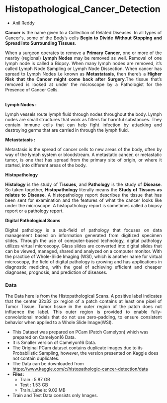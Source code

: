 # Histopathological_Cancer_Detection
 
 - Anil Reddy
 
<p style='text-align: justify;'><b>Cancer</b> is the name given to a Collection of Related Diseases. In all types of Cancer's, some of the Body’s cells <b>Begin to Divide Without Stopping and Spread into Surrounding Tissues</b>.</p>

<p style='text-align: justify;'>When a surgeon operates to remove a <b>Primary Cancer</b>, one or more of the nearby (regional) <b>Lymph Nodes</b> may be removed as well. Removal of one lymph node is called a Biopsy. When many lymph nodes are removed, it’s called Lymph Node Sampling or Lymph Node Dissection. When cancer has spread to Lymph Nodes i.e known as <b>Metastatasis</b>, then there’s a <b>Higher Risk that the Cancer might come back after Surgery</b>.The tissue that’s removed is looked at under the microscope by a Pathologist for the Presence of Cancer Cells.<p>
    
<br>
<b>Lymph Nodes :</b>

<p style='text-align: justify;'>Lymph vessels route lymph fluid through nodes throughout the body. Lymph nodes are small structures that work as filters for harmful substances. They contain immune cells that can help fight infection by attacking and destroying germs that are carried in through the lymph fluid.</p>


<b>Metastatasis :</b>

<p style='text-align: justify;'> Metastasis is the spread of cancer cells to new areas of the body, often by way of the lymph system or bloodstream. A metastatic cancer, or metastatic tumor, is one that has spread from the primary site of origin, or where it started, into different areas of the body.</p>

<b>Histopathology</b>
<p style='text-align: justify;'> <b>Histology</b> is the study of <b>Tissues</b>, and <b>Pathology</b> is the study of <b>Disease</b>. So taken together, <b>Histopathology</b> literally means the <b>Study of Tissues as relates to Disease</b>. A histopathology report describes the tissue that has been sent for examination and the features of what the cancer looks like under the microscope. A histopathology report is sometimes called a biopsy report or a pathology report.</p>

<b>Digital Pathological Scans</b>

<p style='text-align: justify;'> Digital pathology is a sub-field of pathology that focuses on data management based on information generated from digitized specimen slides. Through the use of computer-based technology, digital pathology utilizes virtual microscopy. Glass slides are converted into digital slides that can be viewed, managed, shared and analyzed on a computer monitor. With the practice of Whole-Slide Imaging (WSI), which is another name for virtual microscopy, the field of digital pathology is growing and has applications in diagnostic medicine, with the goal of achieving efficient and cheaper diagnoses, prognosis, and prediction of diseases. </p>

### Data

<p style='text-align: justify;'>The Data here is from the Histopathological Scans. A positive label indicates that the center 32x32 px region of a patch contains at least one pixel of Tumor Tissue. Tumor tissue in the outer region of the patch does not influence the label. This outer region is provided to enable fully-convolutional models that do not use zero-padding, to ensure consistent behavior when applied to a Whole Slide Image(WSI).</p>

 - This Dataset was prepared on PCam (Patch Camelyon) which was prepared on Camelyon16 Data.
 - It is Smaller version of Camelyon16 Data. 
 - The Original PCam dataset contains duplicate images due to its Probabilistic Sampling, however, the version presented on Kaggle does not contain duplicates. 
 - The Data can be downloaded from https://www.kaggle.com/c/histopathologic-cancer-detection/data
 - <b>Files:</b>
     - Train : 5.87 GB
     - Test : 1.53 GB
     - Train_Labels: 9.02 MB
 - Train and Test Data consists only Images.
